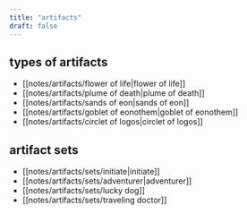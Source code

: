 ```yaml
---
title: "artifacts"
draft: false
---
```


## types of artifacts
- [[notes/artifacts/flower of life|flower of life]]
- [[notes/artifacts/plume of death|plume of death]]
- [[notes/artifacts/sands of eon|sands of eon]]
- [[notes/artifacts/goblet of eonothem|goblet of eonothem]]
- [[notes/artifacts/circlet of logos|circlet of logos]]

## artifact sets
- [[notes/artifacts/sets/initiate|initiate]]
- [[notes/artifacts/sets/adventurer|adventurer]]
- [[notes/artifacts/sets/lucky dog]]
- [[notes/artifacts/sets/traveling doctor]]
